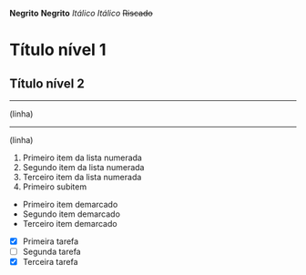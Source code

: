 **Negrito**
__Negrito__
*Itálico*
_Itálico_
~~Riscado~~
# Título nível 1
## Título nível 2
--- 
(linha)
*** 
(linha)
1. Primeiro item da lista numerada
500. Segundo item da lista numerada
400. Terceiro item da lista numerada
   399. Primeiro subitem
* Primeiro item demarcado
* Segundo item demarcado
* Terceiro item demarcado
- [x] Primeira tarefa
- [ ] Segunda tarefa
- [x] Terceira tarefa
